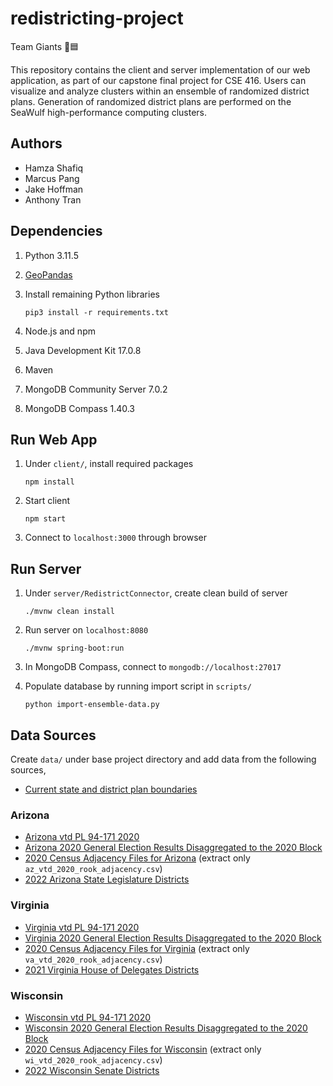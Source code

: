 # redistricting-project
Team Giants 🗽🟦

This repository contains the client and server implementation of our web application, as part of our capstone final project for CSE 416. Users can visualize and analyze clusters within an ensemble of randomized district plans. Generation of randomized district plans are performed on the SeaWulf high-performance computing clusters.
## Authors
- Hamza Shafiq
- Marcus Pang
- Jake Hoffman
- Anthony Tran
## Dependencies
1. Python 3.11.5
2. [GeoPandas](https://geopandas.org/en/stable/getting_started/install.html)
3. Install remaining Python libraries
   
   `pip3 install -r requirements.txt`

4. Node.js and npm
5. Java Development Kit 17.0.8
6. Maven
7. MongoDB Community Server 7.0.2
8. MongoDB Compass 1.40.3
## Run Web App
1. Under `client/`, install required packages

   `npm install`
   
2. Start client

   `npm start`

3. Connect to `localhost:3000` through browser
## Run Server
1. Under `server/RedistrictConnector`, create clean build of server

   `./mvnw clean install`

2. Run server on `localhost:8080`

   `./mvnw spring-boot:run`

3. In MongoDB Compass, connect to `mongodb://localhost:27017`
4. Populate database by running import script in `scripts/`

   `python import-ensemble-data.py`
   
## Data Sources
Create `data/` under base project directory and add data from the following sources,
- [Current state and district plan boundaries](https://drive.google.com/drive/folders/1LyX8l24IqyiwDo5hlyrxD4R4se2BAPeN?usp=sharing)
### Arizona
- [Arizona vtd PL 94-171 2020](https://redistrictingdatahub.org/dataset/arizona-vtd-pl-94171-2020/)
- [Arizona 2020 General Election Results Disaggregated to the 2020 Block](https://redistrictingdatahub.org/dataset/arizona-2020-general-election-results-disaggregated-to-the-2020-block)
- [2020 Census Adjacency Files for Arizona](https://redistrictingdatahub.org/dataset/2020-census-adjacency-files-for-arizona/) (extract only `az_vtd_2020_rook_adjacency.csv`)
- [2022 Arizona State Legislature Districts](https://redistrictingdatahub.org/dataset/2022-arizona-state-legislature-districts-approved-plan/)
### Virginia
- [Virginia vtd PL 94-171 2020](https://redistrictingdatahub.org/dataset/virginia-vtd-pl-94171-2020/)
- [Virginia 2020 General Election Results Disaggregated to the 2020 Block](https://redistrictingdatahub.org/dataset/virginia-2020-general-election-results-disaggregated-to-the-2020-block)
- [2020 Census Adjacency Files for Virginia](https://redistrictingdatahub.org/dataset/2020-census-adjacency-files-for-virginia/) (extract only `va_vtd_2020_rook_adjacency.csv`)
- [2021 Virginia House of Delegates Districts](https://redistrictingdatahub.org/dataset/2021-virginia-house-of-delegates-districts-approved-plan/)
### Wisconsin
- [Wisconsin vtd PL 94-171 2020](https://redistrictingdatahub.org/dataset/wisconsin-vtd-pl-94171-2020/)
- [Wisconsin 2020 General Election Results Disaggregated to the 2020 Block](https://redistrictingdatahub.org/dataset/wisconsin-2020-general-election-results-disaggregated-to-the-2020-block)
- [2020 Census Adjacency Files for Wisconsin](https://redistrictingdatahub.org/dataset/2020-census-adjacency-files-for-wisconsin/) (extract only `wi_vtd_2020_rook_adjacency.csv`)
- [2022 Wisconsin Senate Districts](https://redistrictingdatahub.org/dataset/2022-wisconsin-senate-districts-approved-plan-2/)
